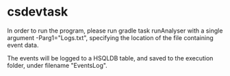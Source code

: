 # csdevtask
In order to run the program, please run gradle task runAnalyser with a single argument -Parg1="Logs.txt", 
specifying the location of the file containing event data.

The events will be logged to a HSQLDB table, and saved to the execution folder, under filename "EventsLog".
